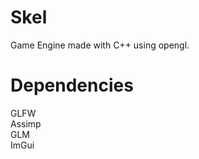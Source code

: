 # Skel
Game Engine made with C++ using opengl.

# Dependencies
GLFW <br>
Assimp <br>
GLM <br>
ImGui <br>
